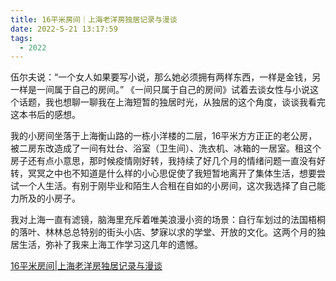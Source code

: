 ```yaml
---
title: 16平米房间｜上海老洋房独居记录与漫谈
date: 2022-5-21 13:17:59
tags:
  - 2022
---
```


伍尔夫说：“一个女人如果要写小说，那么她必须拥有两样东西，一样是金钱，另一样是一间属于自己的房间。”
《一间只属于自己的房间》试着去谈女性与小说这个话题，我也想聊一聊我在上海短暂的独居时光，从独居的这个角度，谈谈我看完这本书后的感想。

我的小房间坐落于上海衡山路的一栋小洋楼的二层，16平米方方正正的老公房，被二房东改造成了一间有灶台、浴室（卫生间）、洗衣机、冰箱的一居室。租这个房子还有点小意思，那时候疫情刚好转，我持续了好几个月的情绪问题一直没有好转，冥冥之中也不知道是什么样的小心思促使了我短暂地离开了集体生活，想要尝试一个人生活。有别于刚毕业和陌生人合租在自如的小房间，这次我选择了自己能力所及的小房子。

我对上海一直有滤镜，脑海里充斥着唯美浪漫小资的场景：自行车划过的法国梧桐的落叶、林林总总特别的街头小店、梦寐以求的学堂、开放的文化。这两个月的独居生活，弥补了我来上海工作学习这几年的遗憾。

[16平米房间|上海老洋房独居记录与漫谈](https://mp.weixin.qq.com/s?__biz=MzIyNzA4NDMwMQ==&mid=2649548375&idx=1&sn=432e91d9d3a0e879b0dc18b6b219cc26&chksm=f07ed735c7095e23dcc26967789193c0789e4e45fde33bc31720d9ace2ce23ecbfe013c931db#rd)


